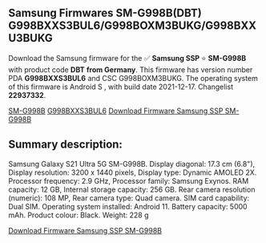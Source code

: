 <h2>Samsung Firmwares SM-G998B(DBT) G998BXXS3BUL6/G998BOXM3BUKG/G998BXXU3BUKG</h2>
Download the Samsung firmware for the ✅ <strong>Samsung SSP </strong> ⭐ <strong>SM-G998B</strong> with product code <strong>DBT</strong> <strong> from Germany</strong>. This firmware has version number PDA <strong>G998BXXS3BUL6</strong> and CSC G998BOXM3BUKG. The operating system of this firmware is Android S , with build date 2021-12-17. Changelist <strong>22937332</strong>.


[SM-G998B](https://samfirm.shop/samsung/model/SM-G998B)
[G998BXXS3BUL6](https://samfirm.shop/samsung/pda/G998BXXS3BUL6)
[Download Firmware Samsung SSP SM-G998B](https://samfirm.shop/samsung/firmware/482929)
<h2>Summary description:</h2>
<p>Samsung Galaxy S21 Ultra 5G SM-G998B. Display diagonal: 17.3 cm (6.8"), Display resolution: 3200 x 1440 pixels, Display type: Dynamic AMOLED 2X. Processor frequency: 2.9 GHz, Processor family: Samsung Exynos. RAM capacity: 12 GB, Internal storage capacity: 256 GB. Rear camera resolution (numeric): 108 MP, Rear camera type: Quad camera. SIM card capability: Dual SIM. Operating system installed: Android 11. Battery capacity: 5000 mAh. Product colour: Black. Weight: 228 g</p>


[Download Firmware Samsung SSP SM-G998B](https://samfirm.shop/samsung/firmware/482929)
